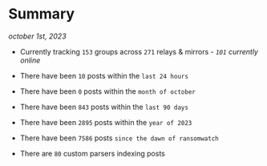 
# Summary
_october 1st, 2023_

- Currently tracking `153` groups across `271` relays & mirrors - _`101` currently online_

- There have been `10` posts within the `last 24 hours`

- There have been `0` posts within the `month of october`

- There have been `843` posts within the `last 90 days`

- There have been `2895` posts within the `year of 2023`

- There have been `7586` posts `since the dawn of ransomwatch`

- There are `80` custom parsers indexing posts
